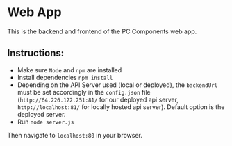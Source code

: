 # Web App

This is the backend and frontend of the PC Components web app.

## Instructions: 
- Make sure `Node` and `npm` are installed
- Install dependencies `npm install`
- Depending on the API Server used (local or deployed), the `backendUrl` must be set accordingly in the `config.json` file (`http://64.226.122.251:81/` for our deployed api server, `http://localhost:81/` for locally hosted api server). Default option is the deployed server.
- Run `node server.js`

Then navigate to `localhost:80` in your browser.
